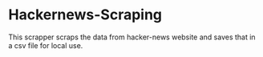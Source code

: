 # Hackernews-Scraping
This scrapper scraps the data from hacker-news website and saves that in a csv file for local use.
